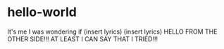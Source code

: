 # hello-world

It's me
I was wondering if (insert lyrics)
(insert lyrics)
HELLO FROM THE OTHER SIDE!!!
AT LEAST I CAN SAY THAT I TRIED!!!
